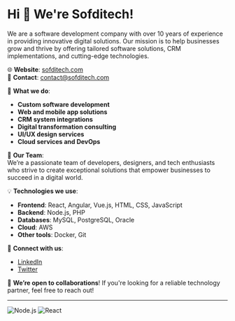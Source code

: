# Hi 👋 We're Sofditech!

We are a software development company with over 10 years of experience in providing innovative digital solutions. Our mission is to help businesses grow and thrive by offering tailored software solutions, CRM implementations, and cutting-edge technologies.

🌐 **Website**: [sofditech.com](https://www.sofditech.com)  
📧 **Contact**: [contact@sofditech.com](mailto:contact@sofditech.com)

🔧 **What we do**:
- **Custom software development**
- **Web and mobile app solutions**
- **CRM system integrations**
- **Digital transformation consulting**
- **UI/UX design services**
- **Cloud services and DevOps**

👥 **Our Team**:  
We’re a passionate team of developers, designers, and tech enthusiasts who strive to create exceptional solutions that empower businesses to succeed in a digital world.

💡 **Technologies we use**:
- **Frontend**: React, Angular, Vue.js, HTML, CSS, JavaScript
- **Backend**: Node.js, PHP
- **Databases**: MySQL, PostgreSQL, Oracle
- **Cloud**: AWS
- **Other tools**: Docker, Git

🔗 **Connect with us**:  
- [LinkedIn](https://www.linkedin.com/company/sofditech)
- [Twitter](https://twitter.com/sofditech)

🚀 **We’re open to collaborations**! If you're looking for a reliable technology partner, feel free to reach out!

---

![Node.js](https://img.shields.io/badge/Node.js-339933?style=for-the-badge&logo=node.js&logoColor=white)
![React](https://img.shields.io/badge/React-61DAFB?style=for-the-badge&logo=react&logoColor=black)

